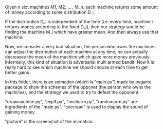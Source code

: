 
Given n slot machines M1, M2, ... , M_n, each machine returns some amount of money according to some distribution D_i.  

If the distribution D_i is independent of the time (i.e. every time, machine i returns money according to the fixed D_i), then
our strategy would be finding the machine M_i which have greater mean. And then always use that machine.

Now, we consider a very bad situation, the person who owns the machines can adjust the distribution of each machine at any time,
he can actually decreases the mean of the machine which gave more money previously. Informally, this kind of situation 
is adversarial multi armed bandit. Now it is really hard to see which machine we should choose at each time to get better
gains.

In this folder, there is an animation (which is "main.py") made by pygame package to show the schemes of the opponet (the person who owns the 
machines), and the strategy we used to try to defeat the opponent.


"drawmachine.py", "exp3.py", "multiarm.py", "randomarm.py" are ingredients of the "main.py". "coin.wav" is used to display 
the sound of gaining money.

"picture" is the screenshot of the animation.







